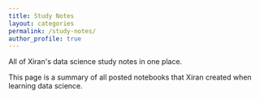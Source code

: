 ```yaml
---
title: Study Notes
layout: categories
permalink: /study-notes/
author_profile: true
---
```



All of Xiran's data science study notes in one place.

This page is a summary of all posted notebooks that Xiran created when learning data science.
